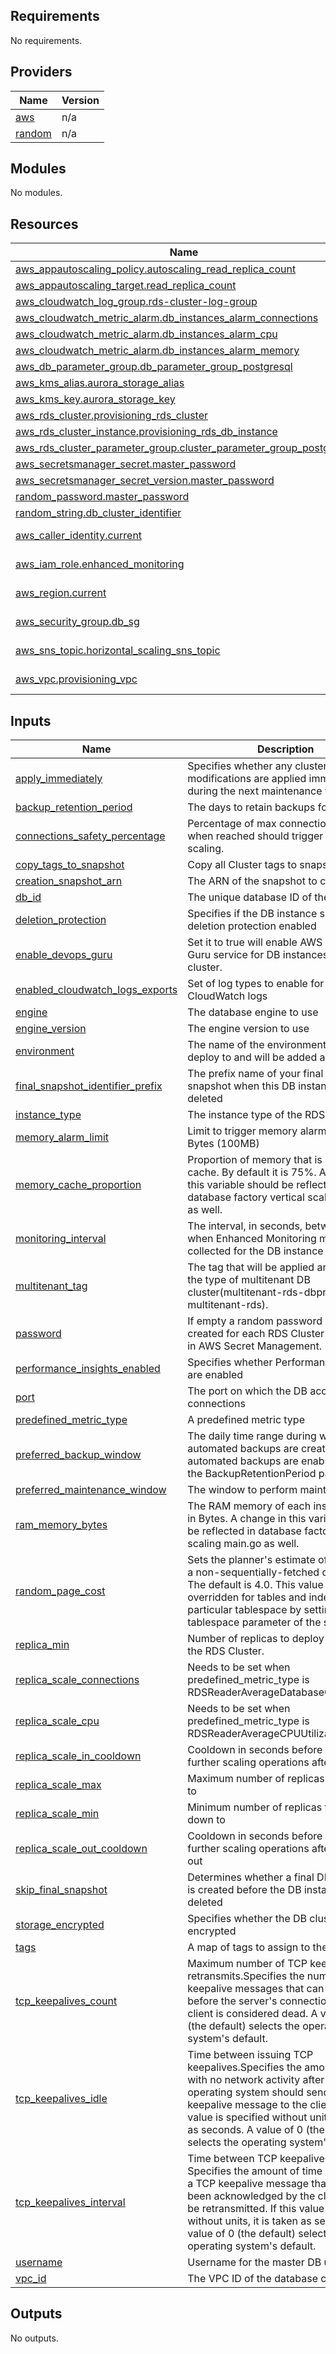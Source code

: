 <!-- BEGIN_TF_DOCS -->
## Requirements

No requirements.

## Providers

| Name | Version |
|------|---------|
| <a name="provider_aws"></a> [aws](#provider\_aws) | n/a |
| <a name="provider_random"></a> [random](#provider\_random) | n/a |

## Modules

No modules.

## Resources

| Name | Type |
|------|------|
| [aws_appautoscaling_policy.autoscaling_read_replica_count](https://registry.terraform.io/providers/hashicorp/aws/latest/docs/resources/appautoscaling_policy) | resource |
| [aws_appautoscaling_target.read_replica_count](https://registry.terraform.io/providers/hashicorp/aws/latest/docs/resources/appautoscaling_target) | resource |
| [aws_cloudwatch_log_group.rds-cluster-log-group](https://registry.terraform.io/providers/hashicorp/aws/latest/docs/resources/cloudwatch_log_group) | resource |
| [aws_cloudwatch_metric_alarm.db_instances_alarm_connections](https://registry.terraform.io/providers/hashicorp/aws/latest/docs/resources/cloudwatch_metric_alarm) | resource |
| [aws_cloudwatch_metric_alarm.db_instances_alarm_cpu](https://registry.terraform.io/providers/hashicorp/aws/latest/docs/resources/cloudwatch_metric_alarm) | resource |
| [aws_cloudwatch_metric_alarm.db_instances_alarm_memory](https://registry.terraform.io/providers/hashicorp/aws/latest/docs/resources/cloudwatch_metric_alarm) | resource |
| [aws_db_parameter_group.db_parameter_group_postgresql](https://registry.terraform.io/providers/hashicorp/aws/latest/docs/resources/db_parameter_group) | resource |
| [aws_kms_alias.aurora_storage_alias](https://registry.terraform.io/providers/hashicorp/aws/latest/docs/resources/kms_alias) | resource |
| [aws_kms_key.aurora_storage_key](https://registry.terraform.io/providers/hashicorp/aws/latest/docs/resources/kms_key) | resource |
| [aws_rds_cluster.provisioning_rds_cluster](https://registry.terraform.io/providers/hashicorp/aws/latest/docs/resources/rds_cluster) | resource |
| [aws_rds_cluster_instance.provisioning_rds_db_instance](https://registry.terraform.io/providers/hashicorp/aws/latest/docs/resources/rds_cluster_instance) | resource |
| [aws_rds_cluster_parameter_group.cluster_parameter_group_postgresql](https://registry.terraform.io/providers/hashicorp/aws/latest/docs/resources/rds_cluster_parameter_group) | resource |
| [aws_secretsmanager_secret.master_password](https://registry.terraform.io/providers/hashicorp/aws/latest/docs/resources/secretsmanager_secret) | resource |
| [aws_secretsmanager_secret_version.master_password](https://registry.terraform.io/providers/hashicorp/aws/latest/docs/resources/secretsmanager_secret_version) | resource |
| [random_password.master_password](https://registry.terraform.io/providers/hashicorp/random/latest/docs/resources/password) | resource |
| [random_string.db_cluster_identifier](https://registry.terraform.io/providers/hashicorp/random/latest/docs/resources/string) | resource |
| [aws_caller_identity.current](https://registry.terraform.io/providers/hashicorp/aws/latest/docs/data-sources/caller_identity) | data source |
| [aws_iam_role.enhanced_monitoring](https://registry.terraform.io/providers/hashicorp/aws/latest/docs/data-sources/iam_role) | data source |
| [aws_region.current](https://registry.terraform.io/providers/hashicorp/aws/latest/docs/data-sources/region) | data source |
| [aws_security_group.db_sg](https://registry.terraform.io/providers/hashicorp/aws/latest/docs/data-sources/security_group) | data source |
| [aws_sns_topic.horizontal_scaling_sns_topic](https://registry.terraform.io/providers/hashicorp/aws/latest/docs/data-sources/sns_topic) | data source |
| [aws_vpc.provisioning_vpc](https://registry.terraform.io/providers/hashicorp/aws/latest/docs/data-sources/vpc) | data source |

## Inputs

| Name | Description | Type | Default | Required |
|------|-------------|------|---------|:--------:|
| <a name="input_apply_immediately"></a> [apply\_immediately](#input\_apply\_immediately) | Specifies whether any cluster modifications are applied immediately, or during the next maintenance window | `bool` | n/a | yes |
| <a name="input_backup_retention_period"></a> [backup\_retention\_period](#input\_backup\_retention\_period) | The days to retain backups for | `string` | n/a | yes |
| <a name="input_connections_safety_percentage"></a> [connections\_safety\_percentage](#input\_connections\_safety\_percentage) | Percentage of max connections that when reached should trigger vertical scaling. | `number` | n/a | yes |
| <a name="input_copy_tags_to_snapshot"></a> [copy\_tags\_to\_snapshot](#input\_copy\_tags\_to\_snapshot) | Copy all Cluster tags to snapshots | `bool` | n/a | yes |
| <a name="input_creation_snapshot_arn"></a> [creation\_snapshot\_arn](#input\_creation\_snapshot\_arn) | The ARN of the snapshot to create from | `string` | `""` | no |
| <a name="input_db_id"></a> [db\_id](#input\_db\_id) | The unique database ID of the cluster | `string` | n/a | yes |
| <a name="input_deletion_protection"></a> [deletion\_protection](#input\_deletion\_protection) | Specifies if the DB instance should have deletion protection enabled | `bool` | n/a | yes |
| <a name="input_enable_devops_guru"></a> [enable\_devops\_guru](#input\_enable\_devops\_guru) | Set it to true will enable AWS Devops Guru service for DB instances within the cluster. | `bool` | n/a | yes |
| <a name="input_enabled_cloudwatch_logs_exports"></a> [enabled\_cloudwatch\_logs\_exports](#input\_enabled\_cloudwatch\_logs\_exports) | Set of log types to enable for exporting to CloudWatch logs | `list(string)` | n/a | yes |
| <a name="input_engine"></a> [engine](#input\_engine) | The database engine to use | `string` | n/a | yes |
| <a name="input_engine_version"></a> [engine\_version](#input\_engine\_version) | The engine version to use | `string` | n/a | yes |
| <a name="input_environment"></a> [environment](#input\_environment) | The name of the environment which will deploy to and will be added as a tag | `string` | n/a | yes |
| <a name="input_final_snapshot_identifier_prefix"></a> [final\_snapshot\_identifier\_prefix](#input\_final\_snapshot\_identifier\_prefix) | The prefix name of your final DB snapshot when this DB instance is deleted | `string` | n/a | yes |
| <a name="input_instance_type"></a> [instance\_type](#input\_instance\_type) | The instance type of the RDS instance | `string` | n/a | yes |
| <a name="input_memory_alarm_limit"></a> [memory\_alarm\_limit](#input\_memory\_alarm\_limit) | Limit to trigger memory alarm. Number in Bytes (100MB) | `string` | n/a | yes |
| <a name="input_memory_cache_proportion"></a> [memory\_cache\_proportion](#input\_memory\_cache\_proportion) | Proportion of memory that is used for cache. By default it is 75%. A change in this variable should be reflected in database factory vertical scaling main.go as well. | `number` | n/a | yes |
| <a name="input_monitoring_interval"></a> [monitoring\_interval](#input\_monitoring\_interval) | The interval, in seconds, between points when Enhanced Monitoring metrics are collected for the DB instance | `number` | n/a | yes |
| <a name="input_multitenant_tag"></a> [multitenant\_tag](#input\_multitenant\_tag) | The tag that will be applied and identify the type of multitenant DB cluster(multitenant-rds-dbproxy or multitenant-rds). | `string` | n/a | yes |
| <a name="input_password"></a> [password](#input\_password) | If empty a random password will be created for each RDS Cluster and stored in AWS Secret Management. | `string` | n/a | yes |
| <a name="input_performance_insights_enabled"></a> [performance\_insights\_enabled](#input\_performance\_insights\_enabled) | Specifies whether Performance Insights are enabled | `bool` | n/a | yes |
| <a name="input_port"></a> [port](#input\_port) | The port on which the DB accepts connections | `string` | n/a | yes |
| <a name="input_predefined_metric_type"></a> [predefined\_metric\_type](#input\_predefined\_metric\_type) | A predefined metric type | `string` | n/a | yes |
| <a name="input_preferred_backup_window"></a> [preferred\_backup\_window](#input\_preferred\_backup\_window) | The daily time range during which automated backups are created if automated backups are enabled using the BackupRetentionPeriod parameter | `string` | n/a | yes |
| <a name="input_preferred_maintenance_window"></a> [preferred\_maintenance\_window](#input\_preferred\_maintenance\_window) | The window to perform maintenance in | `string` | n/a | yes |
| <a name="input_ram_memory_bytes"></a> [ram\_memory\_bytes](#input\_ram\_memory\_bytes) | The RAM memory of each instance type in Bytes. A change in this variable should be reflected in database factory vertical scaling main.go as well. | `map(any)` | n/a | yes |
| <a name="input_random_page_cost"></a> [random\_page\_cost](#input\_random\_page\_cost) | Sets the planner's estimate of the cost of a non-sequentially-fetched disk page. The default is 4.0. This value can be overridden for tables and indexes in a particular tablespace by setting the tablespace parameter of the same name. | `number` | n/a | yes |
| <a name="input_replica_min"></a> [replica\_min](#input\_replica\_min) | Number of replicas to deploy initially with the RDS Cluster. | `number` | n/a | yes |
| <a name="input_replica_scale_connections"></a> [replica\_scale\_connections](#input\_replica\_scale\_connections) | Needs to be set when predefined\_metric\_type is RDSReaderAverageDatabaseConnections | `number` | n/a | yes |
| <a name="input_replica_scale_cpu"></a> [replica\_scale\_cpu](#input\_replica\_scale\_cpu) | Needs to be set when predefined\_metric\_type is RDSReaderAverageCPUUtilization | `number` | n/a | yes |
| <a name="input_replica_scale_in_cooldown"></a> [replica\_scale\_in\_cooldown](#input\_replica\_scale\_in\_cooldown) | Cooldown in seconds before allowing further scaling operations after a scale in | `number` | n/a | yes |
| <a name="input_replica_scale_max"></a> [replica\_scale\_max](#input\_replica\_scale\_max) | Maximum number of replicas to scale up to | `number` | n/a | yes |
| <a name="input_replica_scale_min"></a> [replica\_scale\_min](#input\_replica\_scale\_min) | Minimum number of replicas to scale down to | `number` | n/a | yes |
| <a name="input_replica_scale_out_cooldown"></a> [replica\_scale\_out\_cooldown](#input\_replica\_scale\_out\_cooldown) | Cooldown in seconds before allowing further scaling operations after a scale out | `number` | n/a | yes |
| <a name="input_skip_final_snapshot"></a> [skip\_final\_snapshot](#input\_skip\_final\_snapshot) | Determines whether a final DB snapshot is created before the DB instance is deleted | `bool` | n/a | yes |
| <a name="input_storage_encrypted"></a> [storage\_encrypted](#input\_storage\_encrypted) | Specifies whether the DB cluster is encrypted | `bool` | n/a | yes |
| <a name="input_tags"></a> [tags](#input\_tags) | A map of tags to assign to the resource | `map(any)` | n/a | yes |
| <a name="input_tcp_keepalives_count"></a> [tcp\_keepalives\_count](#input\_tcp\_keepalives\_count) | Maximum number of TCP keepalive retransmits.Specifies the number of TCP keepalive messages that can be lost before the server's connection to the client is considered dead. A value of 0 (the default) selects the operating system's default. | `number` | n/a | yes |
| <a name="input_tcp_keepalives_idle"></a> [tcp\_keepalives\_idle](#input\_tcp\_keepalives\_idle) | Time between issuing TCP keepalives.Specifies the amount of time with no network activity after which the operating system should send a TCP keepalive message to the client. If this value is specified without units, it is taken as seconds. A value of 0 (the default) selects the operating system's default. | `number` | n/a | yes |
| <a name="input_tcp_keepalives_interval"></a> [tcp\_keepalives\_interval](#input\_tcp\_keepalives\_interval) | Time between TCP keepalive retransmits. Specifies the amount of time after which a TCP keepalive message that has not been acknowledged by the client should be retransmitted. If this value is specified without units, it is taken as seconds. A value of 0 (the default) selects the operating system's default. | `number` | n/a | yes |
| <a name="input_username"></a> [username](#input\_username) | Username for the master DB user | `string` | n/a | yes |
| <a name="input_vpc_id"></a> [vpc\_id](#input\_vpc\_id) | The VPC ID of the database cluster | `string` | n/a | yes |

## Outputs

No outputs.
<!-- END_TF_DOCS -->